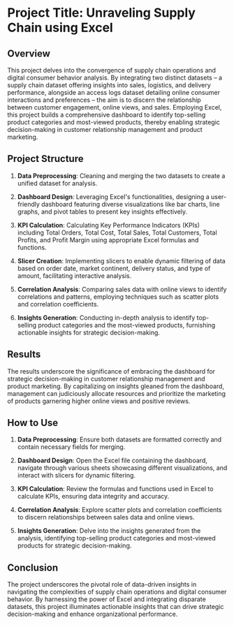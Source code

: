 # Project Title: Unraveling Supply Chain using Excel

## Overview

This project delves into the convergence of supply chain operations and digital consumer behavior analysis. By integrating two distinct datasets – a supply chain dataset offering insights into sales, logistics, and delivery performance, alongside an access logs dataset detailing online consumer interactions and preferences – the aim is to discern the relationship between customer engagement, online views, and sales. Employing Excel, this project builds a comprehensive dashboard to identify top-selling product categories and most-viewed products, thereby enabling strategic decision-making in customer relationship management and product marketing.

## Project Structure

1. **Data Preprocessing**: Cleaning and merging the two datasets to create a unified dataset for analysis.
   
2. **Dashboard Design**: Leveraging Excel's functionalities, designing a user-friendly dashboard featuring diverse visualizations like bar charts, line graphs, and pivot tables to present key insights effectively.

3. **KPI Calculation**: Calculating Key Performance Indicators (KPIs) including Total Orders, Total Cost, Total Sales, Total Customers, Total Profits, and Profit Margin using appropriate Excel formulas and functions.

4. **Slicer Creation**: Implementing slicers to enable dynamic filtering of data based on order date, market continent, delivery status, and type of amount, facilitating interactive analysis.

5. **Correlation Analysis**: Comparing sales data with online views to identify correlations and patterns, employing techniques such as scatter plots and correlation coefficients.

6. **Insights Generation**: Conducting in-depth analysis to identify top-selling product categories and the most-viewed products, furnishing actionable insights for strategic decision-making.

## Results

The results underscore the significance of embracing the dashboard for strategic decision-making in customer relationship management and product marketing. By capitalizing on insights gleaned from the dashboard, management can judiciously allocate resources and prioritize the marketing of products garnering higher online views and positive reviews.

## How to Use

1. **Data Preprocessing**: Ensure both datasets are formatted correctly and contain necessary fields for merging.
   
2. **Dashboard Design**: Open the Excel file containing the dashboard, navigate through various sheets showcasing different visualizations, and interact with slicers for dynamic filtering.

3. **KPI Calculation**: Review the formulas and functions used in Excel to calculate KPIs, ensuring data integrity and accuracy.

4. **Correlation Analysis**: Explore scatter plots and correlation coefficients to discern relationships between sales data and online views.

5. **Insights Generation**: Delve into the insights generated from the analysis, identifying top-selling product categories and most-viewed products for strategic decision-making.

## Conclusion

The project underscores the pivotal role of data-driven insights in navigating the complexities of supply chain operations and digital consumer behavior. By harnessing the power of Excel and integrating disparate datasets, this project illuminates actionable insights that can drive strategic decision-making and enhance organizational performance.
